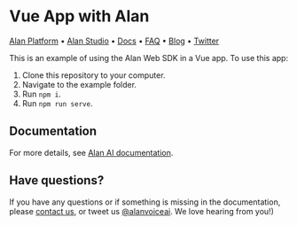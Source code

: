 # Vue App with Alan

[Alan Platform](https://alan.app/) • [Alan Studio](https://studio.alan.app/register) • [Docs](https://alan.app/docs) • [FAQ](https://alan.app/docs/usage/additional/faq) •
[Blog](https://alan.app/blog/) • [Twitter](https://twitter.com/alanvoiceai)

This is an example of using the Alan Web SDK in a Vue app. To use this app:

1. Clone this repository to your computer. 
2. Navigate to the example folder.
3. Run `npm i`.
4. Run `npm run serve`.

## Documentation
  
For more details, see [Alan AI documentation](https://alan.app/docs/client-api/web/vue).

## Have questions?

If you have any questions or if something is missing in the documentation, please [contact us](mailto:support@alan.app), or tweet us [@alanvoiceai](https://twitter.com/alanvoiceai). We love hearing from you!)


